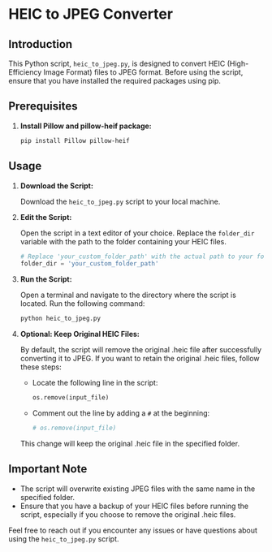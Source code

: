 # HEIC to JPEG Converter

## Introduction

This Python script, `heic_to_jpeg.py`, is designed to convert HEIC (High-Efficiency Image Format) files to JPEG format. Before using the script, ensure that you have installed the required packages using pip.

## Prerequisites

1. **Install Pillow and pillow-heif package:**

    ```bash
    pip install Pillow pillow-heif
    ```

## Usage

1. **Download the Script:**

    Download the `heic_to_jpeg.py` script to your local machine.

2. **Edit the Script:**

    Open the script in a text editor of your choice. Replace the `folder_dir` variable with the path to the folder containing your HEIC files.

    ```python
    # Replace 'your_custom_folder_path' with the actual path to your folder containing HEIC files
    folder_dir = 'your_custom_folder_path'
    ```

3. **Run the Script:**

    Open a terminal and navigate to the directory where the script is located. Run the following command:

    ```bash
    python heic_to_jpeg.py
    ```

4. **Optional: Keep Original HEIC Files:**

    By default, the script will remove the original .heic file after successfully converting it to JPEG. If you want to retain the original .heic files, follow these steps:

    - Locate the following line in the script:

        ```python
        os.remove(input_file)
        ```

    - Comment out the line by adding a `#` at the beginning:

        ```python
        # os.remove(input_file)
        ```

    This change will keep the original .heic file in the specified folder.

## Important Note

- The script will overwrite existing JPEG files with the same name in the specified folder.
- Ensure that you have a backup of your HEIC files before running the script, especially if you choose to remove the original .heic files.

Feel free to reach out if you encounter any issues or have questions about using the `heic_to_jpeg.py` script.
